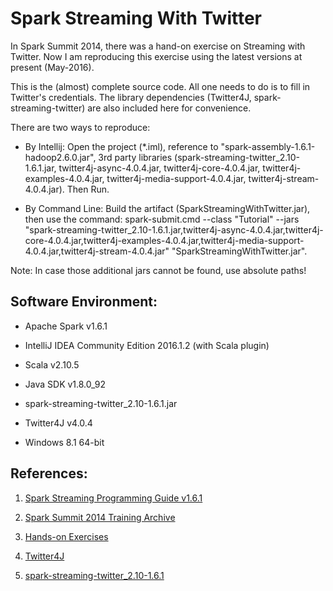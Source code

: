 # Spark Streaming With Twitter
In Spark Summit 2014, there was a hand-on exercise on Streaming with Twitter. Now I am reproducing this exercise using the latest versions at present (May-2016).

This is the (almost) complete source code. All one needs to do is to fill in Twitter's credentials. The library dependencies (Twitter4J, spark-streaming-twitter) are also included here for convenience.

There are two ways to reproduce:

* By Intellij: Open the project (*.iml), reference to "spark-assembly-1.6.1-hadoop2.6.0.jar", 3rd party libraries (spark-streaming-twitter_2.10-1.6.1.jar, twitter4j-async-4.0.4.jar, twitter4j-core-4.0.4.jar, twitter4j-examples-4.0.4.jar, twitter4j-media-support-4.0.4.jar, twitter4j-stream-4.0.4.jar). Then Run.

* By Command Line: Build the artifact (SparkStreamingWithTwitter.jar), then use the command: spark-submit.cmd --class "Tutorial" --jars "spark-streaming-twitter_2.10-1.6.1.jar,twitter4j-async-4.0.4.jar,twitter4j-core-4.0.4.jar,twitter4j-examples-4.0.4.jar,twitter4j-media-support-4.0.4.jar,twitter4j-stream-4.0.4.jar" "SparkStreamingWithTwitter.jar".

Note: In case those additional jars cannot be found, use absolute paths!

## Software Environment:

* Apache Spark v1.6.1

* IntelliJ IDEA Community Edition 2016.1.2 (with Scala plugin)

* Scala v2.10.5

* Java SDK v1.8.0_92

* spark-streaming-twitter_2.10-1.6.1.jar

* Twitter4J v4.0.4

* Windows 8.1 64-bit

## References:

1. [Spark Streaming Programming Guide v1.6.1](http://spark.apache.org/docs/1.6.1/streaming-programming-guide.html)

2. [Spark Summit 2014 Training Archive](https://spark-summit.org/2014/training)

3. [Hands-on Exercises](https://databricks-training.s3.amazonaws.com/index.html)

4. [Twitter4J](http://twitter4j.org/en/index.html)

5. [spark-streaming-twitter_2.10-1.6.1](http://search.maven.org/#search%7Cga%7C1%7Ca%3A%22spark-streaming-twitter_2.10%22)
